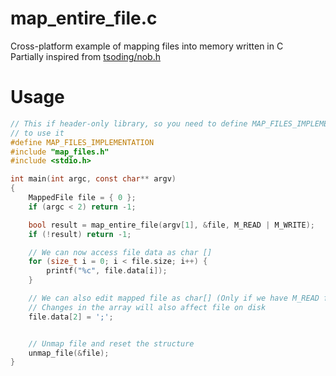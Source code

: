 # map_entire_file.c

Cross-platform example of mapping files into memory written in C \
Partially inspired from [tsoding/nob.h](https://github.com/tsoding/nob.h/)

# Usage

``` c
// This if header-only library, so you need to define MAP_FILES_IMPLEMENTATION
// to use it
#define MAP_FILES_IMPLEMENTATION
#include "map_files.h"
#include <stdio.h>

int main(int argc, const char** argv)
{
    MappedFile file = { 0 };
    if (argc < 2) return -1;

    bool result = map_entire_file(argv[1], &file, M_READ | M_WRITE);
    if (!result) return -1;

    // We can now access file data as char []
    for (size_t i = 0; i < file.size; i++) {
        printf("%c", file.data[i]);
    }

    // We can also edit mapped file as char[] (Only if we have M_READ flag set)
    // Changes in the array will also affect file on disk
    file.data[2] = ';';


    // Unmap file and reset the structure
    unmap_file(&file);
}

```
